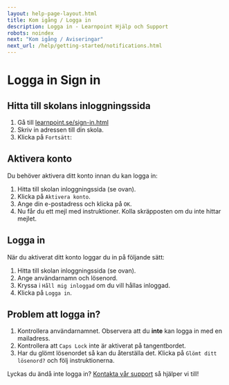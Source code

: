 ```yaml
---
layout: help-page-layout.html
title: Kom igång / Logga in
description: Logga in - Learnpoint Hjälp och Support
robots: noindex
next: "Kom igång / Aviseringar"
next_url: /help/getting-started/notifications.html
---
```


<h1>
    <span lang="sv">Logga in</span>
    <span lang="en">Sign in</span>
</h1>

<!-- only-in-swedish.html -->

## Hitta till skolans inloggningssida

1. Gå till [learnpoint.se/sign-in.html](/sign-in.html)
1. Skriv in adressen till din skola.
1. Klicka på `Fortsätt`:

<!-- desktop-screenshot.html, { src: "_assets/find-school-signin-page.png", alt: "Hitta skolans inloggningssida", theme: "dark" } -->

## Aktivera konto

Du behöver aktivera ditt konto innan du kan logga in:

1. Hitta till skolan inloggningssida (se ovan).
1. Klicka på `Aktivera konto`.
1. Ange din e-postadress och klicka på `OK`.
1. Nu får du ett mejl med instruktioner. Kolla skräpposten om du inte hittar mejlet.

<!-- desktop-screenshot.html, { src: "_assets/activate-account.png", alt: "Aktivera konto", theme: "dark" } -->

## Logga in

När du aktiverat ditt konto loggar du in på följande sätt:

1. Hitta till skolan inloggningssida (se ovan).
1. Ange användarnamn och lösenord.
1. Kryssa i `Håll mig inloggad` om du vill hållas inloggad.
1. Klicka på `Logga in`.

<!-- desktop-screenshot.html, { src: "_assets/sign-in.png", alt: "Logga in", theme: "dark" } -->

## Problem att logga in?

1. Kontrollera användarnamnet. Observera att du **inte** kan logga in med en mailadress.
1. Kontrollera att `Caps Lock` inte är aktiverat på tangentbordet.
2. Har du glömt lösenordet så kan du återställa det. Klicka på `Glömt ditt lösenord?` och följ instruktionerna.

Lyckas du ändå inte logga in? [Kontakta vår support](/help/) så hjälper vi till!
